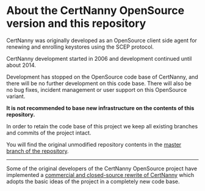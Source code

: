 # About the CertNanny OpenSource version and this repository

CertNanny was originally developed as an OpenSource client side agent for renewing and enrolling keystores using the SCEP protocol.

CertNanny development started in 2006 and development continued until about 2014.

Development has stopped on the OpenSource code base of CertNanny, and there will be no further development on this code base. There will also be no bug fixes, incident management or user support on this OpenSource variant.

**It is not recommended to base new infrastructure on the contents of this repository.**

In order to retain the code base of this project we keep all existing branches and commits of the project intact.

You will find the original unmodified repository contents in the [master branch of the repository](https://github.com/certnanny/CertNanny/tree/master). 



-----

Some of the original developers of the CertNanny OpenSource project have implemented a [commercial and closed-source rewrite of CertNanny](https://www.whiterabbitsecurity.com/produkte/certnanny/) which adopts the basic ideas of the project in a completely new code base.

